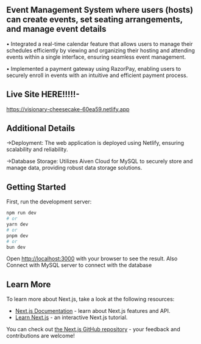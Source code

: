 ## Event Management System where users (hosts) can create events, set seating arrangements, and manage event details

• Integrated a real-time calendar feature that allows users to manage their schedules efficiently by viewing and organizing their hosting and attending events within a single interface, ensuring seamless event management.

• Implemented a payment gateway using RazorPay, enabling users to securely enroll in events with an intuitive
and efficient payment process.

## Live Site HERE!!!!!- 
https://visionary-cheesecake-60ea59.netlify.app


## Additional Details

->Deployment: The web application is deployed using Netlify, ensuring scalability and reliability.

->Database Storage: Utilizes Aiven Cloud for MySQL to securely store and manage data, providing robust data storage solutions.

## Getting Started

First, run the development server:

```bash
npm run dev
# or
yarn dev
# or
pnpm dev
# or
bun dev
```

Open [http://localhost:3000](http://localhost:3000) with your browser to see the result.
Also Connect with MySQL server to connect with the database


## Learn More

To learn more about Next.js, take a look at the following resources:

- [Next.js Documentation](https://nextjs.org/docs) - learn about Next.js features and API.
- [Learn Next.js](https://nextjs.org/learn) - an interactive Next.js tutorial.

You can check out [the Next.js GitHub repository](https://github.com/vercel/next.js/) - your feedback and contributions are welcome!
